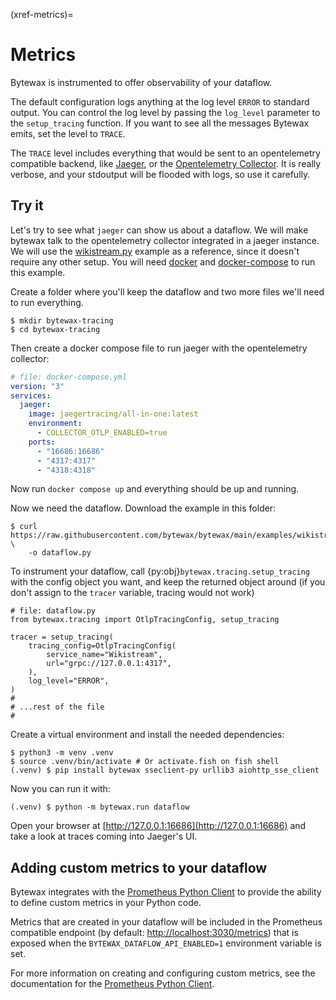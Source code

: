 (xref-metrics)=
# Metrics

Bytewax is instrumented to offer observability of your dataflow.

The default configuration logs anything at the log level `ERROR` to
standard output. You can control the log level by passing the
`log_level` parameter to the `setup_tracing` function. If you want to
see all the messages Bytewax emits, set the level to `TRACE`.

The `TRACE` level includes everything that would be sent to an
opentelemetry compatible backend, like
[Jaeger](https://www.jaegertracing.io/), or the [Opentelemetry
Collector](https://opentelemetry.io/docs/collector/). It is really
verbose, and your stdoutput will be flooded with logs, so use it
carefully.

## Try it

Let's try to see what `jaeger` can show us about a dataflow. We will
make bytewax talk to the opentelemetry collector integrated in a
jaeger instance. We will use the
[wikistream.py](https://github.com/bytewax/bytewax/blob/main/examples/wikistream.py)
example as a reference, since it doesn't require any other setup. You
will need [docker](https://www.docker.com/) and
[docker-compose](https://docs.docker.com/compose/) to run this
example.

Create a folder where you'll keep the dataflow and two more files
we'll need to run everything.

```console
$ mkdir bytewax-tracing
$ cd bytewax-tracing
```

Then create a docker compose file to run jaeger with the opentelemetry
collector:

```yaml
# file: docker-compose.yml
version: "3"
services:
  jaeger:
    image: jaegertracing/all-in-one:latest
    environment:
      - COLLECTOR_OTLP_ENABLED=true
    ports:
      - "16686:16686"
      - "4317:4317"
      - "4318:4318"
```

Now run `docker compose up` and everything should be up and running.

Now we need the dataflow. Download the example in this folder:

```console
$ curl https://raw.githubusercontent.com/bytewax/bytewax/main/examples/wikistream.py \
    -o dataflow.py
```

To instrument your dataflow, call
{py:obj}`bytewax.tracing.setup_tracing` with the config object you
want, and keep the returned object around (if you don't assign to the
`tracer` variable, tracing would not work)

```{testcode}
# file: dataflow.py
from bytewax.tracing import OtlpTracingConfig, setup_tracing

tracer = setup_tracing(
    tracing_config=OtlpTracingConfig(
        service_name="Wikistream",
        url="grpc://127.0.0.1:4317",
    ),
    log_level="ERROR",
)
#
# ...rest of the file
#
```

Create a virtual environment and install the needed dependencies:

```console
$ python3 -m venv .venv
$ source .venv/bin/activate # Or activate.fish on fish shell
(.venv) $ pip install bytewax sseclient-py urllib3 aiohttp_sse_client
```

Now you can run it with:

```console
(.venv) $ python -m bytewax.run dataflow
```

Open your browser at [http://127.0.0.1:16686](http://127.0.0.1:16686)
and take a look at traces coming into Jaeger's UI.

## Adding custom metrics to your dataflow

Bytewax integrates with the [Prometheus Python Client](https://github.com/prometheus/client_python)
to provide the ability to define custom metrics in your Python code.

Metrics that are created in your dataflow will be included in the Prometheus compatible
endpoint (by default: [http://localhost:3030/metrics](http://localhost:3030/metrics)) that is
exposed when the `BYTEWAX_DATAFLOW_API_ENABLED=1` environment variable is set.

For more information on creating and configuring custom metrics, see the documentation for the
[Prometheus Python Client](https://prometheus.github.io/client_python/).
